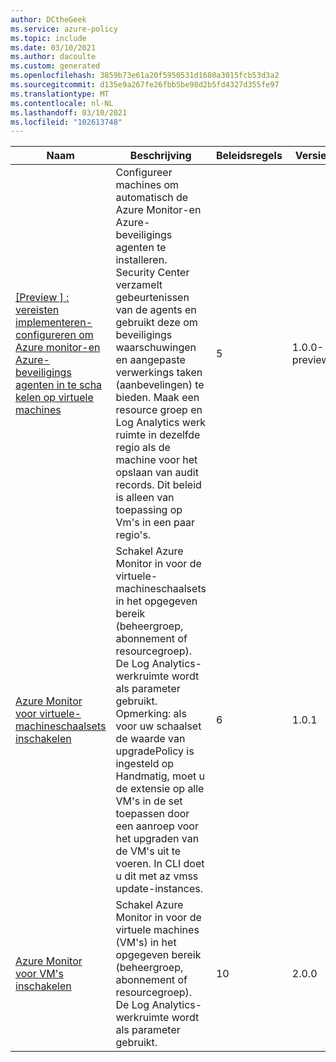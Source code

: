```yaml
---
author: DCtheGeek
ms.service: azure-policy
ms.topic: include
ms.date: 03/10/2021
ms.author: dacoulte
ms.custom: generated
ms.openlocfilehash: 3859b73e61a20f5950531d1680a3015fcb53d3a2
ms.sourcegitcommit: d135e9a267fe26fbb5be98d2b5fd4327d355fe97
ms.translationtype: MT
ms.contentlocale: nl-NL
ms.lasthandoff: 03/10/2021
ms.locfileid: "102613748"
---
```

|Naam |Beschrijving |Beleidsregels |Versie |
|---|---|---|---|
|[\[Preview \] : vereisten implementeren-configureren om Azure monitor-en Azure-beveiligings agenten in te scha kelen op virtuele machines](https://github.com/Azure/azure-policy/blob/master/built-in-policies/policySetDefinitions/Monitoring/AzureMonitoring_Prerequisites.json) |Configureer machines om automatisch de Azure Monitor-en Azure-beveiligings agenten te installeren. Security Center verzamelt gebeurtenissen van de agents en gebruikt deze om beveiligings waarschuwingen en aangepaste verwerkings taken (aanbevelingen) te bieden. Maak een resource groep en Log Analytics werk ruimte in dezelfde regio als de machine voor het opslaan van audit records. Dit beleid is alleen van toepassing op Vm's in een paar regio's. |5 |1.0.0-preview |
|[Azure Monitor voor virtuele-machineschaalsets inschakelen](https://github.com/Azure/azure-policy/blob/master/built-in-policies/policySetDefinitions/Monitoring/AzureMonitor_VMSS.json) |Schakel Azure Monitor in voor de virtuele-machineschaalsets in het opgegeven bereik (beheergroep, abonnement of resourcegroep). De Log Analytics-werkruimte wordt als parameter gebruikt. Opmerking: als voor uw schaalset de waarde van upgradePolicy is ingesteld op Handmatig, moet u de extensie op alle VM's in de set toepassen door een aanroep voor het upgraden van de VM's uit te voeren. In CLI doet u dit met az vmss update-instances. |6 |1.0.1 |
|[Azure Monitor voor VM's inschakelen](https://github.com/Azure/azure-policy/blob/master/built-in-policies/policySetDefinitions/Monitoring/AzureMonitor_VM.json) |Schakel Azure Monitor in voor de virtuele machines (VM's) in het opgegeven bereik (beheergroep, abonnement of resourcegroep). De Log Analytics-werkruimte wordt als parameter gebruikt. |10 |2.0.0 |
